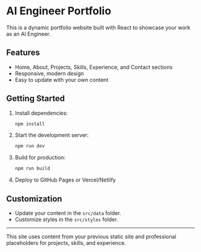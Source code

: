 # AI Engineer Portfolio

This is a dynamic portfolio website built with React to showcase your work as an AI Engineer.

## Features
- Home, About, Projects, Skills, Experience, and Contact sections
- Responsive, modern design
- Easy to update with your own content

## Getting Started

1. Install dependencies:
   ```bash
   npm install
   ```
2. Start the development server:
   ```bash
   npm run dev
   ```
3. Build for production:
   ```bash
   npm run build
   ```
4. Deploy to GitHub Pages or Vercel/Netlify

## Customization
- Update your content in the `src/data` folder.
- Customize styles in the `src/styles` folder.

---

This site uses content from your previous static site and professional placeholders for projects, skills, and experience.
